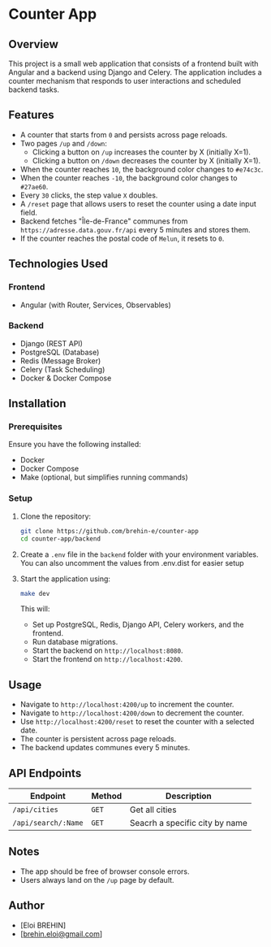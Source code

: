 # Counter App

## Overview
This project is a small web application that consists of a frontend built with Angular and a backend using Django and Celery. The application includes a counter mechanism that responds to user interactions and scheduled backend tasks.

## Features
- A counter that starts from `0` and persists across page reloads.
- Two pages `/up` and `/down`:
  - Clicking a button on `/up` increases the counter by X (initially X=1).
  - Clicking a button on `/down` decreases the counter by X (initially X=1).
- When the counter reaches `10`, the background color changes to `#e74c3c`.
- When the counter reaches `-10`, the background color changes to `#27ae60`.
- Every `30` clicks, the step value `X` doubles.
- A `/reset` page that allows users to reset the counter using a date input field.
- Backend fetches "Île-de-France" communes from `https://adresse.data.gouv.fr/api` every 5 minutes and stores them.
- If the counter reaches the postal code of `Melun`, it resets to `0`.

## Technologies Used
### Frontend
- Angular (with Router, Services, Observables)

### Backend
- Django (REST API)
- PostgreSQL (Database)
- Redis (Message Broker)
- Celery (Task Scheduling)
- Docker & Docker Compose

## Installation
### Prerequisites
Ensure you have the following installed:
- Docker
- Docker Compose
- Make (optional, but simplifies running commands)

### Setup
1. Clone the repository:
   ```sh
   git clone https://github.com/brehin-e/counter-app
   cd counter-app/backend
   ```

2. Create a `.env` file in the `backend` folder with your environment variables.
   You can also uncomment the values from .env.dist for easier setup

3. Start the application using:
   ```sh
   make dev
   ```
   This will:
   - Set up PostgreSQL, Redis, Django API, Celery workers, and the frontend.
   - Run database migrations.
   - Start the backend on `http://localhost:8080`.
   - Start the frontend on `http://localhost:4200`.

## Usage
- Navigate to `http://localhost:4200/up` to increment the counter.
- Navigate to `http://localhost:4200/down` to decrement the counter.
- Use `http://localhost:4200/reset` to reset the counter with a selected date.
- The counter is persistent across page reloads.
- The backend updates communes every 5 minutes.

## API Endpoints
| Endpoint         | Method | Description |
|-----------------|--------|-------------|
| `/api/cities`   | `GET`  | Get all cities |
| `/api/search/:Name` | `GET` | Seacrh a specific city by name |

## Notes
- The app should be free of browser console errors.
- Users always land on the `/up` page by default.

## Author
- [Eloi BREHIN]
- [brehin.eloi@gmail.com]